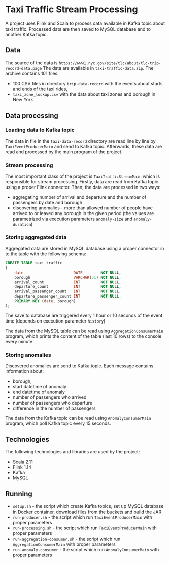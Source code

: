 # Taxi Traffic Stream Processing

A project uses Flink and Scala to process data available in Kafka topic about taxi traffic.
Processed data are then saved to MySQL database and to another Kafka topic.

## Data
The source of the data is `https://www1.nyc.gov/site/tlc/about/tlc-trip-record-data.page`
The data are available in `taxi-traffic-data.zip`. The archive contains 101 files:
- 100 CSV files in directory `trip-data-record` with the events about starts and ends of the taxi rides,
- `taxi_zone_lookup.csv` with the data about taxi zones and borough in New York

## Data processing 
### Loading data to Kafka topic
The data in file in the `taxi-data-record` directory are read line by line by `TaxiEventProducerMain` and send to Kafka topic.
Afterwards, these data are read and processed by the main program of the project.

### Stream processing
The most important class of the project is `TaxiTrafficStreamMain` which is responsible for stream processing.
Firstly, data are read from Kafka topic using a proper Flink connector.
Then, the data are processed in two ways:
- aggregating number of arrival and departure and the number of passengers by date and borough
- discovering anomalies - more than allowed number of people have arrived to or leaved 
any borough in the given period (the values are parametrized via execution parameters `anomaly-size` and `anomaly-duration`)

### Storing aggregated data
Aggregated data are stored in MySQL database using a proper connector in to the table with the following schema:
```sql
CREATE TABLE taxi_traffic
(
    date                      DATE        NOT NULL,
    borough                   VARCHAR(31) NOT NULL,
    arrival_count             INT         NOT NULL,
    departure_count           INT         NOT NULL,
    arrival_passenger_count   INT         NOT NULL,
    departure_passenger_count INT         NOT NULL,
    PRIMARY KEY (date, borough)
);
```
The save to database are triggered every 1 hour or 10 seconds of the event time 
(depends on execution parameter `history`)

The data from the MySQL table can be read using `AggregationConsumerMain` program, 
which prints the content of the table (last 10 rows) to the console every minute.

### Storing anomalies
Discovered anomalies are send to Kafka topic.
Each message contains information about:
- borough, 
- start datetime of anomaly
- end datetime of anomaly
- number of passengers who arrived
- number of passengers who departure
- difference in the number of passengers

The data from the Kafka topic can be read using `AnomalyConsumerMain` program,
which poll Kafka topic every 15 seconds.

## Technologies
The following technologies and libraries are used by the project:
- Scala 2.11
- Flink 1.14
- Kafka
- MySQL

## Running
- `setup.sh` - the script which create Kafka topics, set up MySQL database in Docker container,
download files from the buckets and build the JAR
- `run-producer.sh` - the script which run `TaxiEventProducerMain` with proper parameters
- `run-processing.sh` - the script which run `TaxiEventProducerMain` with proper parameters
- `run-aggregation-consumer.sh` - the script which run `AggregationConsumerMain` with proper parameters
- `run-anomaly-consumer` - the script which run `AnomalyConsumerMain` with proper parameters